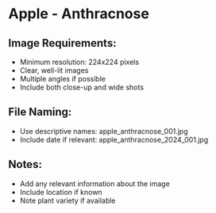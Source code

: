 # Apple - Anthracnose

## Image Requirements:
- Minimum resolution: 224x224 pixels
- Clear, well-lit images
- Multiple angles if possible
- Include both close-up and wide shots

## File Naming:
- Use descriptive names: apple_anthracnose_001.jpg
- Include date if relevant: apple_anthracnose_2024_001.jpg

## Notes:
- Add any relevant information about the image
- Include location if known
- Note plant variety if available
